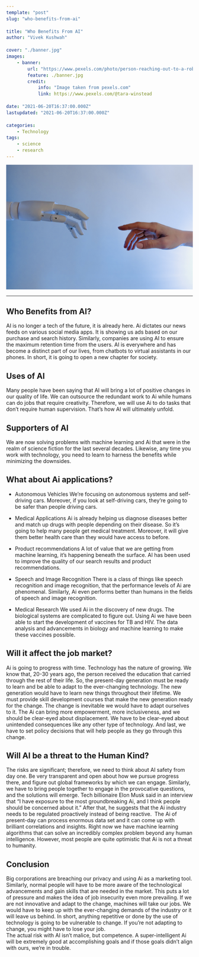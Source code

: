 ```yaml
---
template: "post"
slug: "who-benefits-from-ai"

title: "Who Benefits From AI"
author: "Vivek Kushwah"

cover: "./banner.jpg"
images:
    - banner:
        url: "https://www.pexels.com/photo/person-reaching-out-to-a-robot-8386434/"
        feature: ./banner.jpg
        credit:
            info: "Image taken from pexels.com"
            link: https://www.pexels.com/@tara-winstead

date: "2021-06-20T16:37:00.000Z"
lastupdated: "2021-06-20T16:37:00.000Z"

categories: 
    - Technology
tags:
    - science
    - research
---
```


![AI robot and human hand](./banner.jpg)

---

## Who Benefits from AI?
AI is no longer a tech of the future, it is already here. Ai dictates our news feeds on various social media apps. It is showing us ads based on our purchase and search history. Similarly, companies are using AI to ensure the maximum retention time from the users. AI is everywhere and has become a distinct part of our lives, from chatbots to virtual assistants in our phones. In short, it is going to open a new chapter for society.

## Uses of AI
Many people have been saying that AI will bring a lot of positive changes in our quality of life. We can outsource the redundant work to Ai while humans can do jobs that require creativity. Therefore, we will use Ai to do tasks that don’t require human supervision. That’s how AI will ultimately unfold.

## Supporters of AI 
We are now solving problems with machine learning and Ai that were in the realm of science fiction for the last several decades. Likewise, any time you work with technology, you need to learn to harness the benefits while minimizing the downsides.

## What about Ai applications?
- Autonomous Vehicles
We’re focusing on autonomous systems and self-driving cars. Moreover, if you look at self-driving cars, they’re going to be safer than people driving cars.

- Medical Applications
Ai is already helping us diagnose diseases better and match up drugs with people depending on their disease. So it’s going to help many people get medical treatment. Moreover, it will give them better health care than they would have access to before.

- Product recommendations
A lot of value that we are getting from machine learning, it’s happening beneath the surface. AI has been used to improve the quality of our search results and product recommendations.

- Speech and Image Recognition
There is a class of things like speech recognition and image recognition, that the performance levels of Ai are phenomenal. Similarly, Ai even performs better than humans in the fields of speech and image recognition.

- Medical Research
We used Ai in the discovery of new drugs. The biological systems are complicated to figure out. Using Ai we have been able to start the development of vaccines for TB and HIV. The data analysis and advancements in biology and machine learning to make these vaccines possible.

## Will it affect the job market?
Ai is going to progress with time. Technology has the nature of growing. We know that, 20-30 years ago, the person received the education that carried through the rest of their life. So, the present-day generation must be ready to learn and be able to adapt to the ever-changing technology. The new generation would have to learn new things throughout their lifetime.
We must provide skill development courses that make the new generation ready for the change. The change is inevitable we would have to adapt ourselves to it.
The Ai can bring more empowerment, more inclusiveness, and we should be clear-eyed about displacement. We have to be clear-eyed about unintended consequences like any other type of technology. And last, we have to set policy decisions that will help people as they go through this change.

## Will AI be a threat to the Human Kind?
The risks are significant; therefore, we need to think about AI safety from day one. Be very transparent and open about how we pursue progress there, and figure out global frameworks by which we can engage. Similarly, we have to bring people together to engage in the provocative questions, and the solutions will emerge.
Tech billionaire Elon Musk said in an interview that “I have exposure to the most groundbreaking Ai, and I think people should be concerned about it.” After that, he suggests that the Ai industry needs to be regulated proactively instead of being reactive. 
The Ai of present-day can process enormous data set and it can come up with brilliant correlations and insights. Right now we have machine learning algorithms that can solve an incredibly complex problem beyond any human intelligence. However, most people are quite optimistic that Ai is not a threat to humanity. 

## Conclusion
Big corporations are breaching our privacy and using Ai as a marketing tool. Similarly, normal people will have to be more aware of the technological advancements and gain skills that are needed in the market. This puts a lot of pressure and makes the idea of job insecurity even more prevailing. If we are not innovative and adapt to the change, machines will take our jobs. We would have to keep up with the ever-changing demands of the industry or it will leave us behind. In short, anything repetitive or done by the use of technology is going to be vulnerable to change. If you’re not adapting to change, you might have to lose your job. <br/>
The actual risk with AI isn’t malice, but competence. A super-intelligent Ai will be extremely good at accomplishing goals and if those goals didn’t align with ours, we’re in trouble.  




